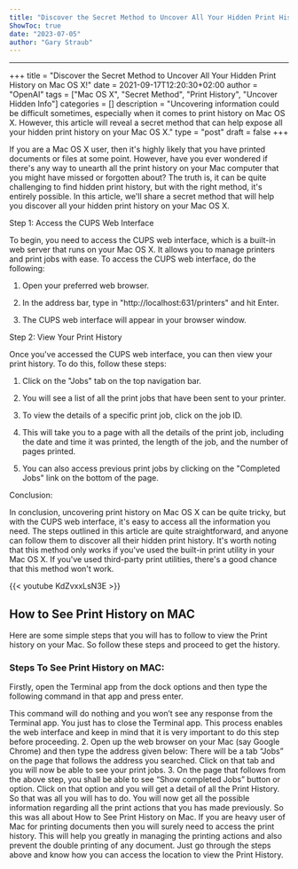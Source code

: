 ```yaml
---
title: "Discover the Secret Method to Uncover All Your Hidden Print History on Mac OS X!"
ShowToc: true 
date: "2023-07-05"
author: "Gary Straub"
---
```

*****
+++ 
title = "Discover the Secret Method to Uncover All Your Hidden Print History on Mac OS X!" 
date = 2021-09-17T12:20:30+02:00 
author = "OpenAI" 
tags = ["Mac OS X", "Secret Method", "Print History", "Uncover Hidden Info"] 
categories = [] 
description = "Uncovering information could be difficult sometimes, especially when it comes to print history on Mac OS X. However, this article will reveal a secret method that can help expose all your hidden print history on your Mac OS X." 
type = "post" 
draft = false 
+++

If you are a Mac OS X user, then it's highly likely that you have printed documents or files at some point. However, have you ever wondered if there's any way to unearth all the print history on your Mac computer that you might have missed or forgotten about? The truth is, it can be quite challenging to find hidden print history, but with the right method, it's entirely possible. In this article, we'll share a secret method that will help you discover all your hidden print history on your Mac OS X.

Step 1: Access the CUPS Web Interface

To begin, you need to access the CUPS web interface, which is a built-in web server that runs on your Mac OS X. It allows you to manage printers and print jobs with ease. To access the CUPS web interface, do the following:

1. Open your preferred web browser.

2. In the address bar, type in "http://localhost:631/printers" and hit Enter.

3. The CUPS web interface will appear in your browser window.

Step 2: View Your Print History

Once you've accessed the CUPS web interface, you can then view your print history. To do this, follow these steps:

1. Click on the "Jobs" tab on the top navigation bar.

2. You will see a list of all the print jobs that have been sent to your printer.

3. To view the details of a specific print job, click on the job ID.

4. This will take you to a page with all the details of the print job, including the date and time it was printed, the length of the job, and the number of pages printed.

5. You can also access previous print jobs by clicking on the "Completed Jobs" link on the bottom of the page.

Conclusion:

In conclusion, uncovering print history on Mac OS X can be quite tricky, but with the CUPS web interface, it's easy to access all the information you need. The steps outlined in this article are quite straightforward, and anyone can follow them to discover all their hidden print history. It's worth noting that this method only works if you've used the built-in print utility in your Mac OS X. If you've used third-party print utilities, there's a good chance that this method won't work.

{{< youtube KdZvxxLsN3E >}} 



## How to See Print History on MAC


Here are some simple steps that you will has to follow to view the Print history on your Mac. So follow these steps and proceed to get the history.

 
### Steps To See Print History on MAC:
 

Firstly, open the Terminal app from the dock options and then type the following command in that app and press enter.



This command will do nothing and you won’t see any response from the Terminal app. You just has to close the Terminal app. This process enables the web interface and keep in mind that it is very important to do this step before proceeding.
2. Open up the web browser on your Mac (say Google Chrome) and then type the address given below:
There will be a tab “Jobs” on the page that follows the address you searched. Click on that tab and you will now be able to see your print jobs.
3. On the page that follows from the above step, you shall be able to see “Show completed Jobs” button or option. Click on that option and you will get a detail of all the Print History. So that was all you will has to do. You will now get all the possible information regarding all the print actions that you has made previously.
So this was all about How to See Print History on Mac. If you are heavy user of Mac for printing documents then you will surely need to access the print history. This will help you greatly in managing the printing actions and also prevent the double printing of any document. Just go through the steps above and know how you can access the location to view the Print History.






